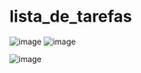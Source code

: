 # lista_de_tarefas

![image](https://github.com/fabiodrneles/lista_de_tarefas/assets/42509240/af40ea6c-824c-47f7-af3f-d9fa1c36f061) ![image](https://github.com/fabiodrneles/lista_de_tarefas/assets/42509240/6c81ceb1-89f4-4988-a877-e07696a79dcc)

![image](https://github.com/fabiodrneles/lista_de_tarefas/assets/42509240/dbc770fd-f516-4521-8b2a-582742a561f1)
